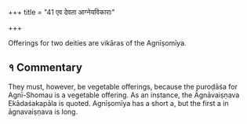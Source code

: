 +++
title = "41 एव देवता आग्नेयविकाराः"

+++

Offerings for two deities are vikāras of the Agnīṣomīya.

## १ Commentary

They must, however, be vegetable offerings, because the puroḍāśa for Agnī-Shomau is a vegetable offering. As an instance, the Āgnāvaiṣṇava Ekādaśakapāla is quoted. Agnīṣomīya has a short a, but the first a in āgnavaiṣṇava is long.
